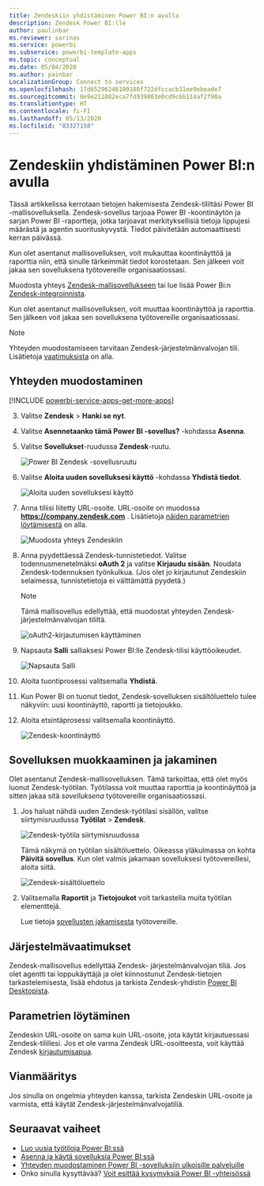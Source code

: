 ```yaml
---
title: Zendeskiin yhdistäminen Power BI:n avulla
description: Zendesk Power BI:lle
author: paulinbar
ms.reviewer: sarinas
ms.service: powerbi
ms.subservice: powerbi-template-apps
ms.topic: conceptual
ms.date: 05/04/2020
ms.author: painbar
LocalizationGroup: Connect to services
ms.openlocfilehash: 17d65296246100180f722dfccacb31ee9ebeade7
ms.sourcegitcommit: 0e9e211082eca7fd939803e0cd9c6b114af2f90a
ms.translationtype: HT
ms.contentlocale: fi-FI
ms.lasthandoff: 05/13/2020
ms.locfileid: "83327158"
---
```

# <a name="connect-to-zendesk-with-power-bi"></a>Zendeskiin yhdistäminen Power BI:n avulla

Tässä artikkelissa kerrotaan tietojen hakemisesta Zendesk-tililtäsi Power BI -mallisovelluksella. Zendesk-sovellus tarjoaa Power BI -koontinäytön ja sarjan Power BI -raportteja, jotka tarjoavat merkityksellisiä tietoja lippujesi määrästä ja agentin suorituskyvystä. Tiedot päivitetään automaattisesti kerran päivässä. 

Kun olet asentanut mallisovelluksen, voit mukauttaa koontinäyttöä ja raporttia niin, että sinulle tärkeimmät tiedot korostetaan. Sen jälkeen voit jakaa sen sovelluksena työtovereille organisaatiossasi.

Muodosta yhteys [Zendesk-mallisovellukseen](https://app.powerbi.com/getdata/services/zendesk) tai lue lisää Power Bi:n [Zendesk-integroinnista](https://powerbi.microsoft.com/integrations/zendesk).

Kun olet asentanut mallisovelluksen, voit muuttaa koontinäyttöä ja raporttia. Sen jälkeen voit jakaa sen sovelluksena työtovereille organisaatiossasi.

>[!NOTE]
>Yhteyden muodostamiseen tarvitaan Zendesk-järjestelmänvalvojan tili. Lisätietoja [vaatimuksista](#system-requirements) on alla.

## <a name="how-to-connect"></a>Yhteyden muodostaminen

[!INCLUDE [powerbi-service-apps-get-more-apps](../includes/powerbi-service-apps-get-more-apps.md)]

3. Valitse **Zendesk** \> **Hanki se nyt**.
4. Valitse **Asennetaanko tämä Power BI -sovellus?** -kohdassa **Asenna**.
4. Valitse **Sovellukset**-ruudussa **Zendesk**-ruutu.

    ![Power BI Zendesk -sovellusruutu](media/service-connect-to-zendesk/power-bi-zendesk-tile.png)

6. Valitse **Aloita uuden sovelluksesi käyttö** -kohdassa **Yhdistä tiedot**.

    ![Aloita uuden sovelluksesi käyttö](media/service-connect-to-zendesk/power-bi-new-app-connect-get-started.png)

4. Anna tiliisi liitetty URL-osoite. URL-osoite on muodossa **https://company.zendesk.com** . Lisätietoja [näiden parametrien löytämisestä](#finding-parameters) on alla.
   
   ![Muodosta yhteys Zendeskiin](media/service-connect-to-zendesk/pbi_zendeskconnect.png)

5. Anna pyydettäessä Zendesk-tunnistetiedot.  Valitse todennusmenetelmäksi **oAuth 2** ja valitse **Kirjaudu sisään**. Noudata Zendesk-todennuksen työnkulkua. (Jos olet jo kirjautunut Zendeskiin selaimessa, tunnistetietoja ei välttämättä pyydetä.)
   
   > [!NOTE]
   > Tämä mallisovellus edellyttää, että muodostat yhteyden Zendesk-järjestelmänvalvojan tililtä. 
   > 
   
   ![oAuth2-kirjautumisen käyttäminen](media/service-connect-to-zendesk/pbi_zendesksignin.png)
6. Napsauta **Salli** salliaksesi Power BI:lle Zendesk-tilisi käyttöoikeudet.
   
   ![Napsauta Salli](media/service-connect-to-zendesk/zendesk2.jpg)
7. Aloita tuontiprosessi valitsemalla **Yhdistä**. 
8. Kun Power BI on tuonut tiedot, Zendesk-sovelluksen sisältöluettelo tulee näkyviin: uusi koontinäyttö, raportti ja tietojoukko.
9. Aloita etsintäprosessi valitsemalla koontinäyttö.

    ![Zendesk-koontinäyttö](media/service-connect-to-zendesk/power-bi-zendesk-dashboard.png)
   
## <a name="modify-and-distribute-your-app"></a>Sovelluksen muokkaaminen ja jakaminen

Olet asentanut Zendesk-mallisovelluksen. Tämä tarkoittaa, että olet myös luonut Zendesk-työtilan. Työtilassa voit muuttaa raporttia ja koontinäyttöä ja sitten jakaa sitä *sovelluksena* työtovereille organisaatiossasi. 

1. Jos haluat nähdä uuden Zendesk-työtilasi sisällön, valitse siirtymisruudussa **Työtilat** > **Zendesk**. 

    ![Zendesk-työtila siirtymisruudussa](media/service-connect-to-zendesk/power-bi-zendesk-workspace-left-nav.png)

    Tämä näkymä on työtilan sisältöluettelo. Oikeassa yläkulmassa on kohta **Päivitä sovellus**. Kun olet valmis jakamaan sovelluksesi työtovereillesi, aloita siitä. 

    ![Zendesk-sisältöluettelo](media/service-connect-to-zendesk/power-bi-zendesk-content-list.png)

2. Valitsemalla **Raportit** ja **Tietojoukot** voit tarkastella muita työtilan elementtejä.

    Lue tietoja [sovellusten jakamisesta](../collaborate-share/service-create-distribute-apps.md) työtovereille.

## <a name="system-requirements"></a>Järjestelmävaatimukset
Zendesk-mallisovellus edellyttää Zendesk- järjestelmänvalvojan tiliä. Jos olet agentti tai loppukäyttäjä ja olet kiinnostunut Zendesk-tietojen tarkastelemisesta, lisää ehdotus ja tarkista Zendesk-yhdistin [Power BI Desktopista](desktop-connect-to-data.md).

## <a name="finding-parameters"></a>Parametrien löytäminen
Zendeskin URL-osoite on sama kuin URL-osoite, jota käytät kirjautuessasi Zendesk-tilillesi. Jos et ole varma Zendesk URL-osoitteesta, voit käyttää Zendesk [kirjautumisapua](https://www.zendesk.com/login/).

## <a name="troubleshooting"></a>Vianmääritys
Jos sinulla on ongelmia yhteyden kanssa, tarkista Zendeskin URL-osoite ja varmista, että käytät Zendesk-järjestelmänvalvojatiliä.

## <a name="next-steps"></a>Seuraavat vaiheet

* [Luo uusia työtiloja Power BI:ssä](../collaborate-share/service-create-the-new-workspaces.md)
* [Asenna ja käytä sovelluksia Power BI:ssä](../consumer/end-user-apps.md)
* [Yhteyden muodostaminen Power BI -sovelluksiin ulkoisille palveluille](service-connect-to-services.md)
* Onko sinulla kysyttävää? [Voit esittää kysymyksiä Power BI -yhteisössä](https://community.powerbi.com/)
